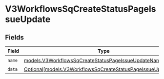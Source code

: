 # V3WorkflowsSqCreateStatusPageIssueUpdate


## Fields

| Field                                                                                                                      | Type                                                                                                                       | Required                                                                                                                   | Description                                                                                                                |
| -------------------------------------------------------------------------------------------------------------------------- | -------------------------------------------------------------------------------------------------------------------------- | -------------------------------------------------------------------------------------------------------------------------- | -------------------------------------------------------------------------------------------------------------------------- |
| `name`                                                                                                                     | [models.V3WorkflowsSqCreateStatusPageIssueUpdateName](../models/v3workflowssqcreatestatuspageissueupdatename.md)           | :heavy_check_mark:                                                                                                         | N/A                                                                                                                        |
| `data`                                                                                                                     | [Optional[models.V3WorkflowsSqCreateStatusPageIssueUpdateData]](../models/v3workflowssqcreatestatuspageissueupdatedata.md) | :heavy_minus_sign:                                                                                                         | N/A                                                                                                                        |